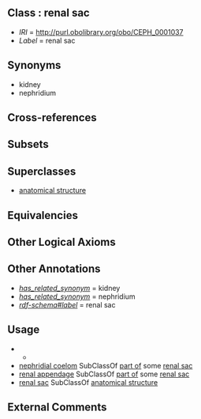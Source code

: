 
## Class : renal sac

 * *IRI* = http://purl.obolibrary.org/obo/CEPH_0001037
 * *Label* = renal sac

## Synonyms

 * kidney
 * nephridium

## Cross-references


## Subsets


## Superclasses

 * [anatomical structure](../../UBERON/61/UBERON_0000061.md)

## Equivalencies


## Other Logical Axioms


## Other Annotations

 * *[has_related_synonym](../../ym/oboInOwl#hasRelatedSynonym.md)* = kidney
 * *[has_related_synonym](../../ym/oboInOwl#hasRelatedSynonym.md)* = nephridium
 * *[rdf-schema#label](../../el/rdf-schema#label.md)* = renal sac

## Usage

 * -
 * [nephridial coelom](../../CEPH/72/CEPH_0000172.md) SubClassOf [part of](../../BFO/50/BFO_0000050.md) some [renal sac](../../CEPH/37/CEPH_0001037.md)
 * [renal appendage](../../CEPH/15/CEPH_0000215.md) SubClassOf [part of](../../BFO/50/BFO_0000050.md) some [renal sac](../../CEPH/37/CEPH_0001037.md)
 * [renal sac](../../CEPH/37/CEPH_0001037.md) SubClassOf [anatomical structure](../../UBERON/61/UBERON_0000061.md)

## External Comments


